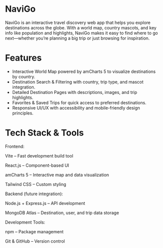 # NaviGo
NaviGo is an interactive travel discovery web app that helps you explore destinations across the globe. With a world map, country mascots, and key info like population and highlights, NaviGo makes it easy to find where to go next—whether you’re planning a big trip or just browsing for inspiration.

# Features
- Interactive World Map powered by amCharts 5 to visualize destinations by country.
- Destination Search & Filtering with country, trip type, and mascot integration.
- Detailed Destination Pages with descriptions, images, and trip highlights.
- Favorites & Saved Trips for quick access to preferred destinations.
- Responsive UI/UX with accessibility and mobile-friendly design principles.

# Tech Stack & Tools
Frontend:

Vite – Fast development build tool

React.js – Component-based UI

amCharts 5 – Interactive map and data visualization

Tailwind CSS – Custom styling

Backend (future integration):

Node.js + Express.js – API development

MongoDB Atlas – Destination, user, and trip data storage

Development Tools:

npm – Package management

Git & GitHub – Version control


